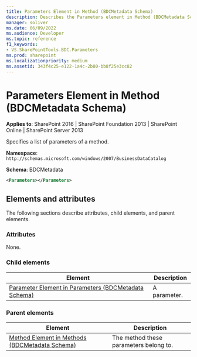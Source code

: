 ```yaml
---
title: Parameters Element in Method (BDCMetadata Schema)
description: Describes the Parameters element in Method (BDCMetadata Schema) and provides the elements and attributes.
manager: soliver
ms.date: 06/09/2022
ms.audience: Developer
ms.topic: reference
f1_keywords:
- VS.SharePointTools.BDC.Parameters
ms.prod: sharepoint
ms.localizationpriority: medium
ms.assetid: 343f4c25-e122-1a4c-2b80-bb8f25e3cc82
---
```


# Parameters Element in Method (BDCMetadata Schema)

**Applies to**: SharePoint 2016 | SharePoint Foundation 2013 | SharePoint Online | SharePoint Server 2013

Specifies a list of parameters of a method.

**Namespace**: `http://schemas.microsoft.com/windows/2007/BusinessDataCatalog`

**Schema**: BDCMetadata

```XML
<Parameters></Parameters>
```

## Elements and attributes

The following sections describe attributes, child elements, and parent elements.

### Attributes

None.

### Child elements

  
| Element | Description |
| --- | --- |
| [Parameter Element in Parameters (BDCMetadata Schema)](parameter-element-in-parameters-bdcmetadata-schema.md) | A parameter. |

### Parent elements

  
| Element | Description |
| --- | --- |
| [Method Element in Methods (BDCMetadata Schema)](method-element-in-methods-bdcmetadata-schema.md) | The method these parameters belong to. |








